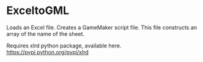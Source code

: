 ExceltoGML
==========

Loads an Excel file. Creates a GameMaker script file. 
This file constructs an array of the name of the sheet. 

Requires xlrd python package, available here. 
https://pypi.python.org/pypi/xlrd

